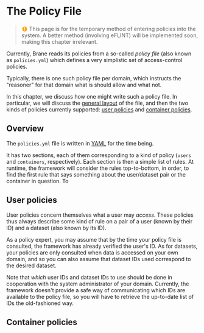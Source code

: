 # The Policy File

> <img src="../assets/img/warning.png" alt="warning" width="16" style="margin-top: 3px; margin-bottom: -3px"/> This page is for the temporary method of entering policies into the system. A better method (involving eFLINT) will be implemented soon, making this chapter irrelevant.

Currently, Brane reads its policies from a so-called _policy file_ (also known as `policies.yml`) which defines a very simplistic set of access-control policies.

Typically, there is one such policy file per domain, which instructs the "reasoner" for that domain what is should allow and what not.

In this chapter, we discuss how one might write such a policy file. In particular, we will discuss the [general layout](#overview) of the file, and then the two kinds of policies currently supported: [user policies](#user-policies) and [container policies](#container-policies).


## Overview
The `policies.yml` file is written in [YAML](https://yaml.org/) for the time being.

It has two sections, each of them corresponding to a kind of policy (`users` and `containers`, respectively). Each section is then a simple list of rules. At runtime, the framework will consider the rules top-to-bottom, in order, to find the first rule that says something about the user/dataset pair or the container in question. To 


## User policies
User policies concern themselves what a user may _access_. These policies thus always describe some kind of rule on a pair of a user (known by their ID) and a dataset (also known by its ID).

As a policy expert, you may assume that by the time your policy file is consulted, the framework has already verified the user's ID. As for datasets, your policies are only consulted when data is accessed on your own domain, and so you can also assume that dataset IDs used correspond to the desired dataset.

Note that _which_ user IDs and dataset IDs to use should be done in cooperation with the system administrator of your domain. Currently, the framework doesn't provide a safe way of communicating which IDs are available to the policy file, so you will have to retrieve the up-to-date list of IDs the old-fashioned way.


## Container policies
